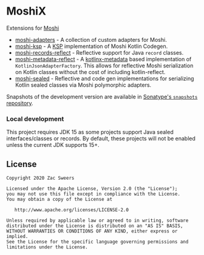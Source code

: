 # MoshiX

Extensions for [Moshi](https://github.com/square/moshi)

* [moshi-adapters](https://github.com/ZacSweers/MoshiX/tree/main/moshi-adapters) - A collection of custom adapters for Moshi.
* [moshi-ksp](https://github.com/ZacSweers/MoshiX/tree/main/moshi-ksp) - A [KSP](https://github.com/google/ksp) implementation of Moshi Kotlin Codegen.
* [moshi-records-reflect](https://github.com/ZacSweers/MoshiX/tree/main/moshi-records-reflect) - Reflective support for Java `record` classes.
* [moshi-metadata-reflect](https://github.com/ZacSweers/MoshiX/tree/main/moshi-metadata-reflect) - A [kotlinx-metadata](https://github.com/JetBrains/kotlin/tree/master/libraries/kotlinx-metadata/jvm) based implementation of `KotlinJsonAdapterFactory`. This allows for reflective Moshi serialization on Kotlin classes without the cost of including kotlin-reflect.
* [moshi-sealed](https://github.com/ZacSweers/MoshiX/tree/main/moshi-sealed) - Reflective and code gen implementations for serializing Kotlin sealed classes via Moshi polymorphic adapters.

Snapshots of the development version are available in [Sonatype's `snapshots` repository][snap].

### Local development

This project requires JDK 15 as some projects support Java sealed interfaces/classes or records. By default, these
projects will not be enabled unless the current JDK supports 15+.

License
--------

    Copyright 2020 Zac Sweers

    Licensed under the Apache License, Version 2.0 (the "License");
    you may not use this file except in compliance with the License.
    You may obtain a copy of the License at

       http://www.apache.org/licenses/LICENSE-2.0

    Unless required by applicable law or agreed to in writing, software
    distributed under the License is distributed on an "AS IS" BASIS,
    WITHOUT WARRANTIES OR CONDITIONS OF ANY KIND, either express or implied.
    See the License for the specific language governing permissions and
    limitations under the License.


[snap]: https://oss.sonatype.org/content/repositories/snapshots/dev/zacsweers/moshix/
